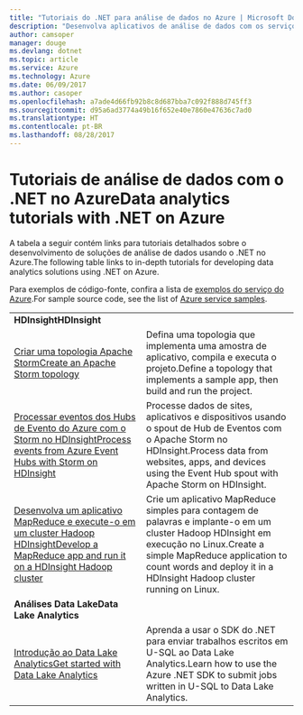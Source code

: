 ```yaml
---
title: "Tutoriais do .NET para análise de dados no Azure | Microsoft Docs"
description: "Desenvolva aplicativos de análise de dados com os serviços do Microsoft Azure."
author: camsoper
manager: douge
ms.devlang: dotnet
ms.topic: article
ms.service: Azure
ms.technology: Azure
ms.date: 06/09/2017
ms.author: casoper
ms.openlocfilehash: a7ade4d66fb92b8c8d687bba7c092f888d745ff3
ms.sourcegitcommit: d95a6ad3774a49b16f652e40e7860e47636c7ad0
ms.translationtype: HT
ms.contentlocale: pt-BR
ms.lasthandoff: 08/28/2017
---
```

# <a name="data-analytics-tutorials-with-net-on-azure"></a><span data-ttu-id="48fc1-103">Tutoriais de análise de dados com o .NET no Azure</span><span class="sxs-lookup"><span data-stu-id="48fc1-103">Data analytics tutorials with .NET on Azure</span></span>

<span data-ttu-id="48fc1-104">A tabela a seguir contém links para tutoriais detalhados sobre o desenvolvimento de soluções de análise de dados usando o .NET no Azure.</span><span class="sxs-lookup"><span data-stu-id="48fc1-104">The following table links to in-depth tutorials for developing data analytics solutions using .NET on Azure.</span></span> 

<span data-ttu-id="48fc1-105">Para exemplos de código-fonte, confira a lista de [exemplos do serviço do Azure](https://azure.microsoft.com/resources/samples/?platform=dotnet).</span><span class="sxs-lookup"><span data-stu-id="48fc1-105">For sample source code, see the list of [Azure service samples](https://azure.microsoft.com/resources/samples/?platform=dotnet).</span></span>

| | |
|---|---|
| <span data-ttu-id="48fc1-106">**HDInsight**</span><span class="sxs-lookup"><span data-stu-id="48fc1-106">**HDInsight**</span></span> | |
| <span data-ttu-id="48fc1-107">[Criar uma topologia Apache Storm][1]</span><span class="sxs-lookup"><span data-stu-id="48fc1-107">[Create an Apache Storm topology][1]</span></span> | <span data-ttu-id="48fc1-108">Defina uma topologia que implementa uma amostra de aplicativo, compila e executa o projeto.</span><span class="sxs-lookup"><span data-stu-id="48fc1-108">Define a topology that implements a sample app, then build and run the project.</span></span> | 
| <span data-ttu-id="48fc1-109">[Processar eventos dos Hubs de Evento do Azure com o Storm no HDInsight][2]</span><span class="sxs-lookup"><span data-stu-id="48fc1-109">[Process events from Azure Event Hubs with Storm on HDInsight][2]</span></span> | <span data-ttu-id="48fc1-110">Processe dados de sites, aplicativos e dispositivos usando o spout de Hub de Eventos com o Apache Storm no HDInsight.</span><span class="sxs-lookup"><span data-stu-id="48fc1-110">Process data from websites, apps, and devices using the Event Hub spout with Apache Storm on HDInsight.</span></span>
| <span data-ttu-id="48fc1-111">[Desenvolva um aplicativo MapReduce e execute-o em um cluster Hadoop HDInsight][3]</span><span class="sxs-lookup"><span data-stu-id="48fc1-111">[Develop a MapReduce app and run it on a HDInsight Hadoop cluster][3]</span></span> | <span data-ttu-id="48fc1-112">Crie um aplicativo MapReduce simples para contagem de palavras e implante-o em um cluster Hadoop HDInsight em execução no Linux.</span><span class="sxs-lookup"><span data-stu-id="48fc1-112">Create a simple MapReduce application to count words and deploy it in a HDInsight Hadoop cluster running on Linux.</span></span> |
| <span data-ttu-id="48fc1-113">**Análises Data Lake**</span><span class="sxs-lookup"><span data-stu-id="48fc1-113">**Data Lake Analytics**</span></span> | |
| <span data-ttu-id="48fc1-114">[Introdução ao Data Lake Analytics][4]</span><span class="sxs-lookup"><span data-stu-id="48fc1-114">[Get started with Data Lake Analytics][4]</span></span> | <span data-ttu-id="48fc1-115">Aprenda a usar o SDK do .NET para enviar trabalhos escritos em U-SQL ao Data Lake Analytics.</span><span class="sxs-lookup"><span data-stu-id="48fc1-115">Learn how to use the Azure .NET SDK to submit jobs written in U-SQL to Data Lake Analytics.</span></span>|


[1]: /azure/hdinsight/hdinsight-storm-develop-csharp-event-hub-topology
[2]: /azure/hdinsight/hdinsight-storm-develop-csharp-visual-studio-topology
[3]: /azure/hdinsight/hdinsight-hadoop-dotnet-csharp-mapreduce-streaming
[4]: /azure/data-lake-analytics/data-lake-analytics-get-started-net-sdk